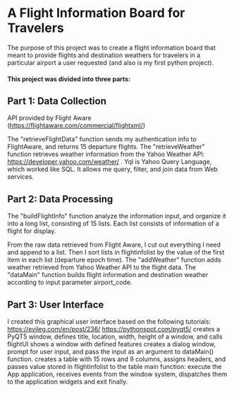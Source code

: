 # A Flight Information Board for Travelers
The purpose of this project was to create a flight information board that meant to provide flights and destination weathers for travelers in a particular airport a user requested (and also is my first python project).

#### This project was divided into three parts:
## Part 1: Data Collection
API provided by Flight Aware (https://flightaware.com/commercial/flightxml/)

The "retrieveFlightData" function sends my authentication info to FlightAware, and returns 15 departure flights.
The "retrieveWeather" function retrieves weather information from the Yahoo Weather API: https://developer.yahoo.com/weather/ .
Yql is Yahoo Query Language, which worked like SQL. It allows me query, filter, and join data from Web services.

## Part 2: Data Processing 
The "buildFlightInfo" function analyze the information input, and organize it into a long list, consisting of 15 lists.
Each list consists of information of a flight for display.

From the raw data retrieved from Flight Aware, I cut out everything I need and append to a list.
Then I sort lists in flightinfolist by the value of the first item in each list (departure epoch time).
The "addWeather" function adds weather retrieved from Yahoo Weather API to the flight data.
The "dataMain" function builds flight information and destination weather according to input parameter airport_code.

## Part 3: User Interface
I created this graphical user interface based on the following tutorials:
https://evileg.com/en/post/236/
https://pythonspot.com/pyqt5/
creates a PyQT5 window, defines title, location, width, height of a window, and calls flightUI
shows a window with defined features
creates a dialog window, prompt for user input, and pass the input as an argument to dataMain() function.
creates a table with 15 rows and 9 columns, assigns headers,
and passes value stored in flightinfolist to the table
main function: execute the App application,
receives events from the window system, dispatches them to the application widgets
and exit finally.
